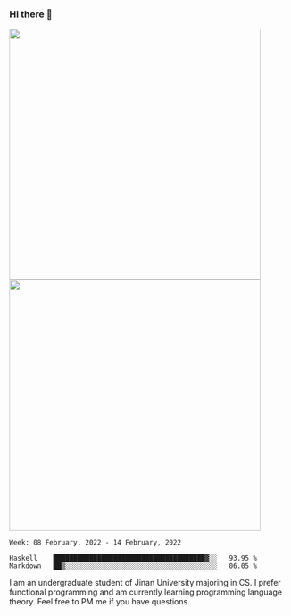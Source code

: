 ### Hi there 👋

<!--
**pe200012/pe200012** is a ✨ _special_ ✨ repository because its `README.md` (this file) appears on your GitHub profile.

Here are some ideas to get you started:

- 🔭 I’m currently working on ...
- 🌱 I’m currently learning ...
- 👯 I’m looking to collaborate on ...
- 🤔 I’m looking for help with ...
- 💬 Ask me about ...
- 📫 How to reach me: ...
- 😄 Pronouns: ...
- ⚡ Fun fact: ...
-->
<p>
    <img width="450em" src="https://github-readme-stats.vercel.app/api?username=pe200012&show_icons=true&icon_color=f44336&title_color=757de8">
    <img width="450em" src="https://github-readme-stats.vercel.app/api/top-langs/?username=pe200012&hide=html&title_color=757de8&layout=compact">
</p>

<!--START_SECTION:waka-->
```text
Week: 08 February, 2022 - 14 February, 2022

Haskell    ██████████████████████████████████████▓░░   93.95 % 
Markdown   ██▒░░░░░░░░░░░░░░░░░░░░░░░░░░░░░░░░░░░░░░   06.05 % 
```
<!--END_SECTION:waka-->

I am an undergraduate student of Jinan University majoring in CS. I prefer functional programming and am currently learning programming language theory. Feel free to PM me if you have questions.
